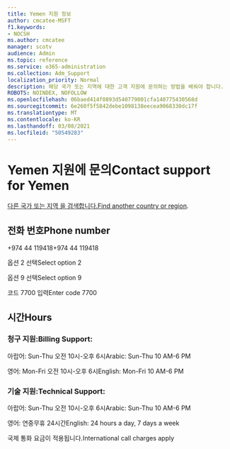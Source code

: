 ```yaml
---
title: Yemen 지원 정보
author: cmcatee-MSFT
f1.keywords:
- NOCSH
ms.author: cmcatee
manager: scotv
audience: Admin
ms.topic: reference
ms.service: o365-administration
ms.collection: Adm_Support
localization_priority: Normal
description: 해당 국가 또는 지역에 대한 고객 지원에 문의하는 방법을 배워야 합니다.
ROBOTS: NOINDEX, NOFOLLOW
ms.openlocfilehash: 06baed414f0893d540779001cfa140775430568d
ms.sourcegitcommit: 6e260f5f5842debe1098138eecea9068330dc17f
ms.translationtype: MT
ms.contentlocale: ko-KR
ms.lasthandoff: 03/08/2021
ms.locfileid: "50549283"
---
```

# <a name="contact-support-for-yemen"></a><span data-ttu-id="8c314-103">Yemen 지원에 문의</span><span class="sxs-lookup"><span data-stu-id="8c314-103">Contact support for Yemen</span></span>

<span data-ttu-id="8c314-104">[다른 국가 또는 지역 을 검색합니다.](../contact-support-for-business-products.md)</span><span class="sxs-lookup"><span data-stu-id="8c314-104">[Find another country or region](../contact-support-for-business-products.md).</span></span>

## <a name="phone-number"></a><span data-ttu-id="8c314-105">전화 번호</span><span class="sxs-lookup"><span data-stu-id="8c314-105">Phone number</span></span>
<span data-ttu-id="8c314-106">+974 44 119418</span><span class="sxs-lookup"><span data-stu-id="8c314-106">+974 44 119418</span></span>

<span data-ttu-id="8c314-107">옵션 2 선택</span><span class="sxs-lookup"><span data-stu-id="8c314-107">Select option 2</span></span>

<span data-ttu-id="8c314-108">옵션 9 선택</span><span class="sxs-lookup"><span data-stu-id="8c314-108">Select option 9</span></span>

<span data-ttu-id="8c314-109">코드 7700 입력</span><span class="sxs-lookup"><span data-stu-id="8c314-109">Enter code 7700</span></span>

## <a name="hours"></a><span data-ttu-id="8c314-110">시간</span><span class="sxs-lookup"><span data-stu-id="8c314-110">Hours</span></span>
### <a name="billing-support"></a><span data-ttu-id="8c314-111">청구 지원:</span><span class="sxs-lookup"><span data-stu-id="8c314-111">Billing Support:</span></span>

<span data-ttu-id="8c314-112">아랍어: Sun-Thu 오전 10시-오후 6시</span><span class="sxs-lookup"><span data-stu-id="8c314-112">Arabic: Sun-Thu 10 AM-6 PM</span></span>

<span data-ttu-id="8c314-113">영어: Mon-Fri 오전 10시-오후 6시</span><span class="sxs-lookup"><span data-stu-id="8c314-113">English: Mon-Fri 10 AM-6 PM</span></span>

### <a name="technical-support"></a><span data-ttu-id="8c314-114">기술 지원:</span><span class="sxs-lookup"><span data-stu-id="8c314-114">Technical Support:</span></span>

<span data-ttu-id="8c314-115">아랍어: Sun-Thu 오전 10시-오후 6시</span><span class="sxs-lookup"><span data-stu-id="8c314-115">Arabic: Sun-Thu 10 AM-6 PM</span></span>

<span data-ttu-id="8c314-116">영어: 연중무휴 24시간</span><span class="sxs-lookup"><span data-stu-id="8c314-116">English: 24 hours a day, 7 days a week</span></span>

<span data-ttu-id="8c314-117">국제 통화 요금이 적용됩니다.</span><span class="sxs-lookup"><span data-stu-id="8c314-117">International call charges apply</span></span>
